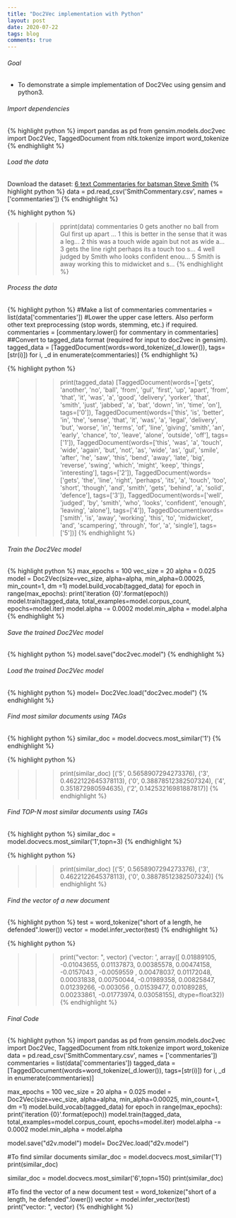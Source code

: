 ```yaml
---
title: "Doc2Vec implementation with Python"
layout: post
date: 2020-07-22
tags: blog
comments: true
---
```

###### Goal
* To demonstrate a simple implementation of Doc2Vec using gensim and python3.

###### Import dependencies
{% highlight python %}
import pandas as pd
from gensim.models.doc2vec import Doc2Vec, TaggedDocument
from nltk.tokenize import word_tokenize
{% endhighlight %}

###### Load the data
Download the dataset: [6 text Commentaries for batsman Steve Smith](https://swarup-rj.github.io/assets/data/SmithCommentary.csv)
{% highlight python %}
data = pd.read_csv('SmithCommentary.csv', names = ['commentaries'])
{% endhighlight %}

{% highlight python %}
>>> pprint(data)
                                        commentaries
0  gets another no ball from Gul first up  apart ...
1  this is better  in the sense that it was a leg...
2  this was a touch wide again  but not as wide a...
3  gets the line right  perhaps its a touch too s...
4  well judged by Smith  who looks confident enou...
5  Smith is away  working this to midwicket and s...
{% endhighlight %}

###### Process the data
{% highlight python %}
#Make a list of commentaries
commentaries = list(data['commentaries'])
#Lower the upper case letters. Also perform other text preprocessing (stop words, stemming, etc.) if required.
commentaries = [commentary.lower() for commentary in commentaries]
##Convert to tagged_data format (required for input to doc2vec in gensim).
tagged_data = [TaggedDocument(words=word_tokenize(_d.lower()), tags=[str(i)]) for i, _d in enumerate(commentaries)]
{% endhighlight %}

{% highlight python %}
>>> print(tagged_data)
[TaggedDocument(words=['gets', 'another', 'no', 'ball', 'from', 'gul', 'first', 'up', 'apart', 'from', 'that', 'it', 'was', 'a', 'good', 'delivery', 'yorker', 'that', 'smith', 'just', 'jabbed', 'a', 'bat', 'down', 'in', 'time', 'on'], tags=['0']), TaggedDocument(words=['this', 'is', 'better', 'in', 'the', 'sense', 'that', 'it', 'was', 'a', 'legal', 'delivery', 'but', 'worse', 'in', 'terms', 'of', 'line', 'giving', 'smith', 'an', 'early', 'chance', 'to', 'leave', 'alone', 'outside', 'off'], tags=['1']), TaggedDocument(words=['this', 'was', 'a', 'touch', 'wide', 'again', 'but', 'not', 'as', 'wide', 'as', 'gul', 'smile', 'after', 'he', 'saw', 'this', 'bend', 'away', 'late', 'big', 'reverse', 'swing', 'which', 'might', 'keep', 'things', 'interesting'], tags=['2']), TaggedDocument(words=['gets', 'the', 'line', 'right', 'perhaps', 'its', 'a', 'touch', 'too', 'short', 'though', 'and', 'smith', 'gets', 'behind', 'a', 'solid', 'defence'], tags=['3']), TaggedDocument(words=['well', 'judged', 'by', 'smith', 'who', 'looks', 'confident', 'enough', 'leaving', 'alone'], tags=['4']), TaggedDocument(words=['smith', 'is', 'away', 'working', 'this', 'to', 'midwicket', 'and', 'scampering', 'through', 'for', 'a', 'single'], tags=['5'])]
{% endhighlight %}

###### Train the Doc2Vec model
{% highlight python %}
max_epochs = 100
vec_size = 20
alpha = 0.025
model = Doc2Vec(size=vec_size, alpha=alpha, min_alpha=0.00025, min_count=1, dm =1)
model.build_vocab(tagged_data)
for epoch in range(max_epochs):
    print('iteration {0}'.format(epoch))
    model.train(tagged_data, total_examples=model.corpus_count, epochs=model.iter)
    model.alpha -= 0.0002
    model.min_alpha = model.alpha
{% endhighlight %}

###### Save the trained Doc2Vec model
{% highlight python %}
model.save("doc2vec.model")
{% endhighlight %}

###### Load the trained Doc2Vec model
{% highlight python %}
model= Doc2Vec.load("doc2vec.model")
{% endhighlight %}


###### Find most similar documents using TAGs
{% highlight python %}
similar_doc = model.docvecs.most_similar('1')
{% endhighlight %}

{% highlight python %}
>>> print(similar_doc)
[('5', 0.5658907294273376), ('3', 0.4622122645378113), ('0', 0.38878512382507324), ('4', 0.351872980594635), ('2', 0.14253216981887817)]
{% endhighlight %}

###### Find TOP-N most similar documents using TAGs
{% highlight python %}
similar_doc = model.docvecs.most_similar('1',topn=3)
{% endhighlight %}

{% highlight python %}
>>> print(similar_doc)
[('5', 0.5658907294273376), ('3', 0.4622122645378113), ('0', 0.38878512382507324)]
{% endhighlight %}


###### Find the vector of a new document
{% highlight python %}
test = word_tokenize("short of a length, he defended".lower())
vector = model.infer_vector(test)
{% endhighlight %}

{% highlight python %}
>>> print("vector: ", vector)
('vector: ', array([ 0.01889105, -0.01043655,  0.01137873,  0.00385578,  0.00474158,
       -0.0157043 , -0.0059559 ,  0.00478037,  0.01172048,  0.00031838,
        0.00750044, -0.01989358,  0.00825847,  0.01239266, -0.003056  ,
        0.01539477,  0.01089285,  0.00233861, -0.01773974,  0.03058155],
      dtype=float32))
{% endhighlight %}



###### Final Code
{% highlight python %}
import pandas as pd
from gensim.models.doc2vec import Doc2Vec, TaggedDocument
from nltk.tokenize import word_tokenize
data = pd.read_csv('SmithCommentary.csv', names = ['commentaries'])
commentaries = list(data['commentaries'])
tagged_data = [TaggedDocument(words=word_tokenize(_d.lower()), tags=[str(i)]) for i, _d in enumerate(commentaries)]

max_epochs = 100
vec_size = 20
alpha = 0.025
model = Doc2Vec(size=vec_size, alpha=alpha, min_alpha=0.00025, min_count=1, dm =1)
model.build_vocab(tagged_data)
for epoch in range(max_epochs):
    print('iteration {0}'.format(epoch))
    model.train(tagged_data, total_examples=model.corpus_count, epochs=model.iter)
    model.alpha -= 0.0002
    model.min_alpha = model.alpha

model.save("d2v.model")
model= Doc2Vec.load("d2v.model")

#To find similar documents
similar_doc = model.docvecs.most_similar('1')
print(similar_doc)

similar_doc = model.docvecs.most_similar('6',topn=150)
print(similar_doc)

#To find the vector of a new document
test = word_tokenize("short of a length, he defended".lower())
vector = model.infer_vector(test)
print("vector: ", vector)
{% endhighlight %}
